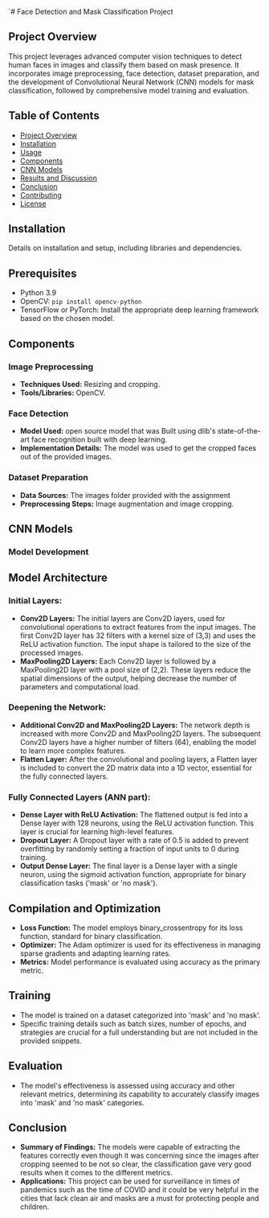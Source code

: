 `# Face Detection and Mask Classification Project

## Project Overview
This project leverages advanced computer vision techniques to detect human faces in images and classify them based on mask presence. It incorporates image preprocessing, face detection, dataset preparation, and the development of Convolutional Neural Network (CNN) models for mask classification, followed by comprehensive model training and evaluation.

## Table of Contents
- [Project Overview](#project-overview)
- [Installation](#installation)
- [Usage](#usage)
- [Components](#components)
- [CNN Models](#cnn-models)
- [Results and Discussion](#results-and-discussion)
- [Conclusion](#conclusion)
- [Contributing](#contributing)
- [License](#license)

## Installation
Details on installation and setup, including libraries and dependencies.


## Prerequisites

- Python 3.9
- OpenCV: `pip install opencv-python`
- TensorFlow or PyTorch: Install the appropriate deep learning framework based on the chosen model.

## Components

### Image Preprocessing
- **Techniques Used:** Resizing and cropping.
- **Tools/Libraries:** OpenCV.

### Face Detection
- **Model Used:** open source model that was Built using dlib's state-of-the-art face recognition built with deep learning.
- **Implementation Details:** The model was used to get the cropped faces out of the provided images.

### Dataset Preparation
- **Data Sources:** The images folder provided with the assignment
- **Preprocessing Steps:** Image augmentation and image cropping.

## CNN Models

### Model Development
## Model Architecture

### Initial Layers:
- **Conv2D Layers:** The initial layers are Conv2D layers, used for convolutional operations to extract features from the input images. The first Conv2D layer has 32 filters with a kernel size of (3,3) and uses the ReLU activation function. The input shape is tailored to the size of the processed images.
- **MaxPooling2D Layers:** Each Conv2D layer is followed by a MaxPooling2D layer with a pool size of (2,2). These layers reduce the spatial dimensions of the output, helping decrease the number of parameters and computational load.

### Deepening the Network:
- **Additional Conv2D and MaxPooling2D Layers:** The network depth is increased with more Conv2D and MaxPooling2D layers. The subsequent Conv2D layers have a higher number of filters (64), enabling the model to learn more complex features.
- **Flatten Layer:** After the convolutional and pooling layers, a Flatten layer is included to convert the 2D matrix data into a 1D vector, essential for the fully connected layers.

### Fully Connected Layers (ANN part):
- **Dense Layer with ReLU Activation:** The flattened output is fed into a Dense layer with 128 neurons, using the ReLU activation function. This layer is crucial for learning high-level features.
- **Dropout Layer:** A Dropout layer with a rate of 0.5 is added to prevent overfitting by randomly setting a fraction of input units to 0 during training.
- **Output Dense Layer:** The final layer is a Dense layer with a single neuron, using the sigmoid activation function, appropriate for binary classification tasks ('mask' or 'no mask').

## Compilation and Optimization
- **Loss Function:** The model employs binary_crossentropy for its loss function, standard for binary classification.
- **Optimizer:** The Adam optimizer is used for its effectiveness in managing sparse gradients and adapting learning rates.
- **Metrics:** Model performance is evaluated using accuracy as the primary metric.

## Training
- The model is trained on a dataset categorized into 'mask' and 'no mask'.
- Specific training details such as batch sizes, number of epochs, and strategies are crucial for a full understanding but are not included in the provided snippets.

## Evaluation
- The model's effectiveness is assessed using accuracy and other relevant metrics, determining its capability to accurately classify images into 'mask' and 'no mask' categories.

## Conclusion
- **Summary of Findings:** The models were capable of extracting the features correctly even though it was concerning since the images after cropping seemed to be not so clear, the classification gave very good results when it comes to the different metrics.
- **Applications:** This project can be used for surveillance in times of pandemics such as the time of COVID and it could be very helpful in the cities that lack clean air and masks are a must for protecting people and children.


